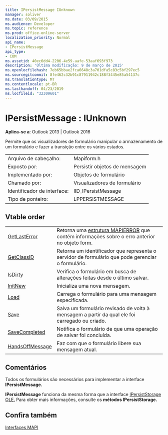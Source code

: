 ```yaml
---
title: IPersistMessage IUnknown
manager: soliver
ms.date: 03/09/2015
ms.audience: Developer
ms.topic: reference
ms.prod: office-online-server
localization_priority: Normal
api_name:
- IPersistMessage
api_type:
- COM
ms.assetid: 40ec6dd4-2206-4e59-aafe-53aaf693f973
description: 'Última modificação: 9 de março de 2015'
ms.openlocfilehash: 7eb65bbae2fca6648c3a701dfa5c83c5bf297ec5
ms.sourcegitcommit: 8fe462c32b91c87911942c188f3445e85a54137c
ms.translationtype: MT
ms.contentlocale: pt-BR
ms.lasthandoff: 04/23/2019
ms.locfileid: "32309601"
---
```

# <a name="ipersistmessage--iunknown"></a>IPersistMessage : IUnknown

  
  
**Aplica-se a**: Outlook 2013 | Outlook 2016 
  
Permite que os visualizadores de formulário manipular o armazenamento de um formulário e fazer a transição entre os vários estados.
  
|||
|:-----|:-----|
|Arquivo de cabeçalho:  <br/> |Mapiform.h  <br/> |
|Exposto por:  <br/> |Persistir objetos de mensagem  <br/> |
|Implementado por:  <br/> |Objetos de formulário  <br/> |
|Chamado por:  <br/> |Visualizadores de formulário  <br/> |
|Identificador de interface:  <br/> |IID_IPersistMessage  <br/> |
|Tipo de ponteiro:  <br/> |LPPERSISTMESSAGE  <br/> |
   
## <a name="vtable-order"></a>Vtable order

|||
|:-----|:-----|
|[GetLastError](ipersistmessage-getlasterror.md) <br/> |Retorna uma [estrutura MAPIERROR](mapierror.md) que contém informações sobre o erro anterior no objeto form.  <br/> |
|[GetClassID](ipersistmessage-getclassid.md) <br/> |Retorna um identificador que representa o servidor de formulário que pode gerenciar o formulário.  <br/> |
|[IsDirty](ipersistmessage-isdirty.md) <br/> |Verifica o formulário em busca de alterações feitas desde o último salvar.  <br/> |
|[InitNew](ipersistmessage-initnew.md) <br/> |Inicializa uma nova mensagem.  <br/> |
|[Load](ipersistmessage-load.md) <br/> |Carrega o formulário para uma mensagem especificada.  <br/> |
|[Save](ipersistmessage-save.md) <br/> |Salva um formulário revisado de volta à mensagem a partir da qual ele foi carregado ou criado.  <br/> |
|[SaveCompleted](ipersistmessage-savecompleted.md) <br/> |Notifica o formulário de que uma operação de salvar foi concluída.  <br/> |
|[HandsOffMessage](ipersistmessage-handsoffmessage.md) <br/> |Faz com que o formulário libere sua mensagem atual.  <br/> |
   
## <a name="remarks"></a>Comentários

Todos os formulários são necessários para implementar a interface **IPersistMessage.** 
  
 **IPersistMessage** funciona da mesma forma que a interface [IPersistStorage OLE.](https://msdn.microsoft.com/library/1c1a20fc-c101-4cbc-a7a6-30613aa387d7%28Office.15%29.aspx) Para obter mais informações, consulte os **métodos IPersistStorage.** 
  
## <a name="see-also"></a>Confira também



[Interfaces MAPI](mapi-interfaces.md)

